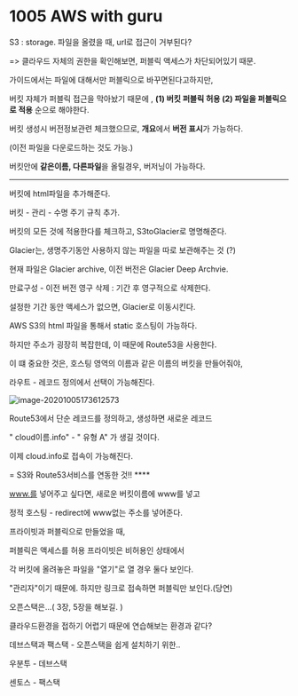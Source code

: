 # 1005 AWS with guru



S3 : storage. 파일을 올렸을 때, url로 접근이 거부된다?

=> 클라우드 자체의 권한을 확인해보면, 퍼블릭 액세스가 차단되어있기 때문.

가이드에서는 파일에 대해서만 퍼블릭으로 바꾸면된다고하지만,

버킷 자체가 퍼블릭 접근을 막아놨기 때문에 , **(1) 버킷 퍼블릭 허용 (2) 파일을 퍼블릭으로 적용** 순으로 해야한다.



버킷 생성시 버전정보관련 체크했으므로, **개요**에서 **버전 표시**가 가능하다.

(이전 파일을 다운로드하는 것도 가능.)



버킷안에 **같은이름, 다른파일**을 올릴경우, 버저닝이 가능하다.



---

버킷에 html파일을 추가해준다. 



버킷 - 관리 - 수명 주기 규칙 추가.

버킷의 모든 것에 적용한다를 체크하고, S3toGlacier로 명명해준다.

Glacier는, 생명주기동안 사용하지 않는 파일을 따로 보관해주는 것 (?)



현재 파일은 Glacier archive, 이전 버전은 Glacier Deep Archvie.

만료구성 - 이전 버전 영구 삭제 : 기간 후 영구적으로 삭제한다.



설정한 기간 동안 액세스가 없으면, Glacier로 이동시킨다.





AWS S3의 html 파일을 통해서 static 호스팅이 가능하다.

하지만 주소가 굉장히 복잡한데, 이 때문에 Route53을 사용한다.

이 떄 중요한 것은, 호스팅 영역의 이름과 같은 이름의 버킷을 만들어줘야, 

라우트 - 레코드 정의에서 선택이 가능해진다.

![image-20201005173612573](C:\Users\my\AppData\Roaming\Typora\typora-user-images\image-20201005173612573.png)

Route53에서 단순 레코드를 정의하고, 생성하면 새로운 레코드 

" cloud이름.info" - " 유형 A" 가 생길 것이다.

이제 cloud.info로 접속이 가능해진다.

= S3와 Route53서비스를 연동한 것!! ****





www.를 넣어주고 싶다면, 새로운 버킷이름에 www를 넣고 

정적 호스팅 - redirect에 www없는 주소를 넣어준다.





프라이빗과 퍼블릭으로 만들었을 때,

퍼블릭은 액세스를 허용 프라이빗은 비허용인 상태에서

각 버킷에 올려놓은 파일을 "열기"로 열 경우 둘다 보인다.

"관리자"이기 때문에. 하지만 링크로 접속하면 퍼블릭만 보인다.(당연)







오픈스택은...( 3장, 5장을 해보길. )

클라우드환경을 접하기 어렵기 때문에 연습해보는 환경과 같다?



데브스택과 팩스택 - 오픈스택을 쉽게 설치하기 위한..

우분투 - 데브스택

센토스 - 팩스택